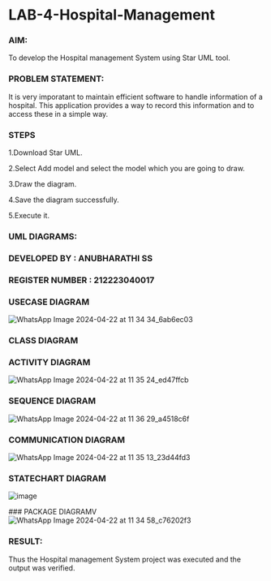 # LAB-4-Hospital-Management
### AIM:
To develop the Hospital management System using Star UML tool.
### PROBLEM STATEMENT:
It is very imporatant to maintain efficient software to handle information of a hospital.
This application provides a way to record this information and to access these in a simple way.

### STEPS
1.Download Star UML.

2.Select Add model and select the model which you are going to draw.

3.Draw the diagram.

4.Save the diagram successfully.

5.Execute it.

### UML DIAGRAMS:
### DEVELOPED BY : ANUBHARATHI SS
### REGISTER NUMBER : 212223040017
### USECASE DIAGRAM
![WhatsApp Image 2024-04-22 at 11 34 34_6ab6ec03](https://github.com/23012653/LAB-4-Hospital-Management/assets/150777517/7367472d-3e54-4bd5-b3ed-b848877a241f)

### CLASS DIAGRAM

### ACTIVITY DIAGRAM
![WhatsApp Image 2024-04-22 at 11 35 24_ed47ffcb](https://github.com/23012653/LAB-4-Hospital-Management/assets/150777517/c186aa97-046b-4b6d-af89-4c18fdaf793f)

### SEQUENCE DIAGRAM
![WhatsApp Image 2024-04-22 at 11 36 29_a4518c6f](https://github.com/23012653/LAB-4-Hospital-Management/assets/150777517/ed393563-dae2-40dc-9fd0-a4318e57c040)

### COMMUNICATION DIAGRAM
![WhatsApp Image 2024-04-22 at 11 35 13_23d44fd3](https://github.com/23012653/LAB-4-Hospital-Management/assets/150777517/802e638d-8751-430d-bdc6-7072750ff6d7)

### STATECHART DIAGRAM
![image](https://github.com/23012653/LAB-4-Hospital-Management/assets/150777517/cafb13ea-c235-405f-ac2f-42de8789e0fd)

### PACKAGE DIAGRAMV
![WhatsApp Image 2024-04-22 at 11 34 58_c76202f3](https://github.com/23012653/LAB-4-Hospital-Management/assets/150777517/08c69a98-8111-41dc-a3ee-00afadf3899a)



### RESULT:
Thus the Hospital management System project was executed and the output was verified.
